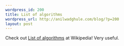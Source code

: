 ```yaml
--- 
wordpress_id: 200
title: List of algorithms
wordpress_url: http://anilwadghule.com/blog/?p=200
layout: post
---
```

<p>Check out <a href="http://en.wikipedia.org/wiki/List_of_algorithms">List of algorithms</a> at Wikipedia! Very useful.</p>
